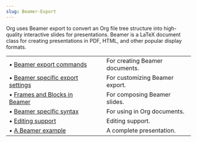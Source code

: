 ```yaml
---
slug: Beamer-Export
---
```


Org uses Beamer export to convert an Org file tree structure into high-quality interactive slides for presentations. Beamer is a LaTeX document class for creating presentations in PDF, HTML, and other popular display formats.

|                                                                                |    |                                |
| :----------------------------------------------------------------------------- | -- | :----------------------------- |
| • [Beamer export commands](/docs/org/Beamer-export-commands)                   |    | For creating Beamer documents. |
| • [Beamer specific export settings](/docs/org/Beamer-specific-export-settings) |    | For customizing Beamer export. |
| • [Frames and Blocks in Beamer](/docs/org/Frames-and-Blocks-in-Beamer)         |    | For composing Beamer slides.   |
| • [Beamer specific syntax](/docs/org/Beamer-specific-syntax)                   |    | For using in Org documents.    |
| • [Editing support](/docs/org/Editing-support)                                 |    | Editing support.               |
| • [A Beamer example](/docs/org/A-Beamer-example)                               |    | A complete presentation.       |
